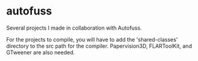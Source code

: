 autofuss
========

Several projects I made in collaboration with Autofuss.

For the projects to compile, you will have to add the 'shared-classes' directory to the src path for the compiler. Papervision3D, FLARToolKit, and GTweener are also needed.